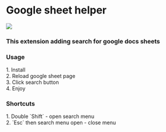 
<h1>Google sheet helper</h1>
<img src="https://hsto.org/webt/gs/j-/1f/gsj-1fudih0xhxrdv5rhqbr4jne.gif" />
<h3>This extension adding search for google docs sheets</h3>

<h3>Usage</h3>
1. Install <br>
2. Reload google sheet page <br>
3. Click search button <br>
4. Enjoy <br>

<h3>Shortcuts</h3>
1. Double `Shift` - open search menu <br>
2. `Esc` then search menu open - close menu
